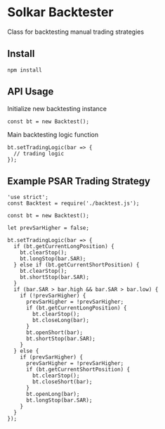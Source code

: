 # Solkar Backtester

Class for backtesting manual trading strategies

## Install

```npm install```

## API Usage

Initialize new backtesting instance

```const bt = new Backtest();```

Main backtesting logic function

```
bt.setTradingLogic(bar => {
  // trading logic
});
```

## Example PSAR Trading Strategy

```
'use strict';
const Backtest = require('./backtest.js');

const bt = new Backtest();

let prevSarHigher = false;

bt.setTradingLogic(bar => {
  if (bt.getCurrentLongPosition) {
    bt.clearStop();
    bt.longStop(bar.SAR);
  } else if (bt.getCurrentShortPosition) {
    bt.clearStop();
    bt.shortStop(bar.SAR);
  }
  if (bar.SAR > bar.high && bar.SAR > bar.low) {
    if (!prevSarHigher) {
      prevSarHigher = !prevSarHigher;
      if (bt.getCurrentLongPosition) {
        bt.clearStop();
        bt.closeLong(bar);
      }
      bt.openShort(bar);
      bt.shortStop(bar.SAR);
    }
  } else {
    if (prevSarHigher) {
      prevSarHigher = !prevSarHigher;
      if (bt.getCurrentShortPosition) {
        bt.clearStop();
        bt.closeShort(bar);
      }
      bt.openLong(bar);
      bt.longStop(bar.SAR);
    }
  }
});
```

